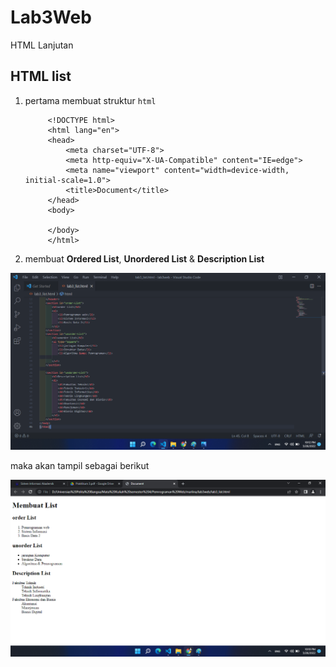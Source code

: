 # Lab3Web
HTML Lanjutan

## HTML list

1. pertama membuat struktur `html`

            <!DOCTYPE html>
            <html lang="en">
            <head>
                <meta charset="UTF-8">
                <meta http-equiv="X-UA-Compatible" content="IE=edge">
                <meta name="viewport" content="width=device-width, initial-scale=1.0">
                <title>Document</title>
            </head>
            <body>

            </body>
            </html>

2. membuat **Ordered List**, **Unordered List** & **Description List**

![1.1.png](img/1.1.png)

maka akan tampil sebagai berikut

![1_1.png](img/1_1.png)

